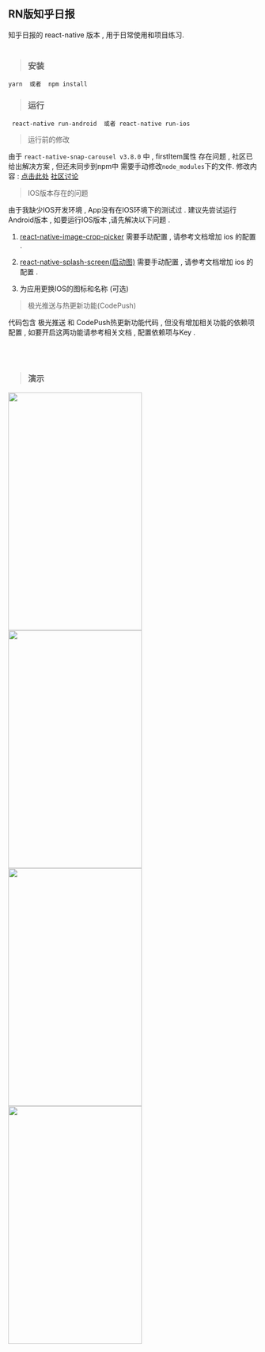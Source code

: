 ## RN版知乎日报

知乎日报的 react-native 版本 , 用于日常使用和项目练习.    
<br/>


> ### 安装

    yarn  或者  npm install
     

> ### 运行  
     react-native run-android  或者 react-native run-ios
   
 
> 运行前的修改

 由于  ```react-native-snap-carousel v3.8.0``` 中 ,  firstItem属性 存在问题 , 社区已给出解决方案 , 但还未同步到npm中  需要手动修改```node_modules```下的文件. 
   修改内容 :  [点击此处]( https://github.com/rtalwork/react-native-snap-carousel/commit/73261bbae26e753bb3c3c37bcd03dc8d35919fe1)
         [社区讨论]( https://github.com/archriss/react-native-snap-carousel/issues/538)
         
> IOS版本存在的问题

  由于我缺少IOS开发环境 , App没有在IOS环境下的测试过 . 建议先尝试运行Android版本 , 如要运行IOS版本 ,请先解决以下问题 .

  
  1.  [react-native-image-crop-picker](https://github.com/ivpusic/react-native-image-crop-picker) 需要手动配置 , 请参考文档增加 ios 的配置 .

  2. [react-native-splash-screen(启动图)](https://github.com/crazycodeboy/react-native-splash-screen)  需要手动配置 , 请参考文档增加 ios 的配置 .

  3. 为应用更换IOS的图标和名称 (可选)
  
  > 极光推送与热更新功能(CodePush)

  代码包含 极光推送 和 CodePush热更新功能代码 , 但没有增加相关功能的依赖项配置 , 如要开启这两功能请参考相关文档 , 配置依赖项与Key . 


<br/>
<br/>


> ### 演示

<img  width="270" height="480" src="https://raw.githubusercontent.com/liganghui/react-native-zhihuDaily/master/doc/gif/1.gif"/> <img width="270" height="480" src="https://raw.githubusercontent.com/liganghui/react-native-zhihuDaily/master/doc/gif/2.gif"/><img width="270" height="480" src="https://raw.githubusercontent.com/liganghui/react-native-zhihuDaily/master/doc/gif/4.gif"/><img width="270" height="480" src="https://raw.githubusercontent.com/liganghui/react-native-zhihuDaily/master/doc/gif/5.gif"/>
<br/>
<br/>



<!-- > ### 下载演示(Anroid)

 <img  width="210" height="210" src="https://raw.githubusercontent.com/liganghui/react-native-zhihuDaily/master/doc/qrCode.png"/>
<br/>
<br/>
 -->


> 


